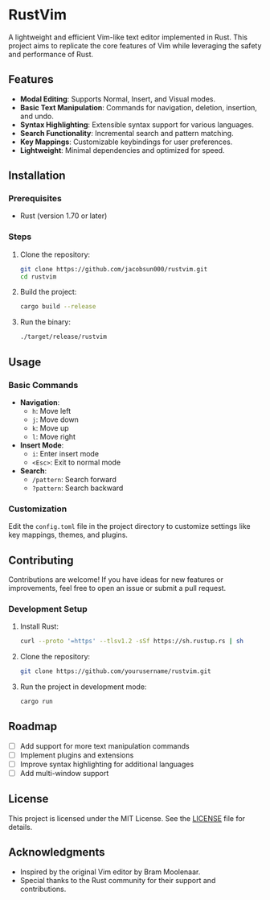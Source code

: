 # RustVim

A lightweight and efficient Vim-like text editor implemented in Rust. This project aims to replicate the core features of Vim while leveraging the safety and performance of Rust.

## Features

- **Modal Editing**: Supports Normal, Insert, and Visual modes.
- **Basic Text Manipulation**: Commands for navigation, deletion, insertion, and undo.
- **Syntax Highlighting**: Extensible syntax support for various languages.
- **Search Functionality**: Incremental search and pattern matching.
- **Key Mappings**: Customizable keybindings for user preferences.
- **Lightweight**: Minimal dependencies and optimized for speed.

## Installation

### Prerequisites
- Rust (version 1.70 or later)

### Steps
1. Clone the repository:
   ```bash
   git clone https://github.com/jacobsun000/rustvim.git
   cd rustvim
   ```
2. Build the project:
   ```bash
   cargo build --release
   ```
3. Run the binary:
   ```bash
   ./target/release/rustvim
   ```

## Usage

### Basic Commands
- **Navigation**:
  - `h`: Move left
  - `j`: Move down
  - `k`: Move up
  - `l`: Move right
- **Insert Mode**:
  - `i`: Enter insert mode
  - `<Esc>`: Exit to normal mode
- **Search**:
  - `/pattern`: Search forward
  - `?pattern`: Search backward

### Customization
Edit the `config.toml` file in the project directory to customize settings like key mappings, themes, and plugins.

## Contributing

Contributions are welcome! If you have ideas for new features or improvements, feel free to open an issue or submit a pull request.

### Development Setup
1. Install Rust:
   ```bash
   curl --proto '=https' --tlsv1.2 -sSf https://sh.rustup.rs | sh
   ```
2. Clone the repository:
   ```bash
   git clone https://github.com/yourusername/rustvim.git
   ```
3. Run the project in development mode:
   ```bash
   cargo run
   ```

## Roadmap

- [ ] Add support for more text manipulation commands
- [ ] Implement plugins and extensions
- [ ] Improve syntax highlighting for additional languages
- [ ] Add multi-window support

## License

This project is licensed under the MIT License. See the [LICENSE](LICENSE) file for details.

## Acknowledgments

- Inspired by the original Vim editor by Bram Moolenaar.
- Special thanks to the Rust community for their support and contributions.

